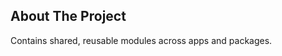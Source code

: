 <!-- ABOUT THE PROJECT -->

## About The Project

Contains shared, reusable modules across apps and packages.
